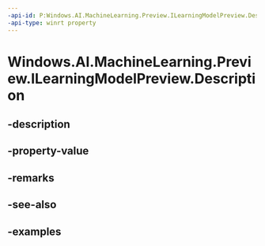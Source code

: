 ```yaml
---
-api-id: P:Windows.AI.MachineLearning.Preview.ILearningModelPreview.Description
-api-type: winrt property
---
```


<!-- Property syntax.
public ILearningModelDescriptionPreview Description { get; }
-->

# Windows.AI.MachineLearning.Preview.ILearningModelPreview.Description

## -description

## -property-value

## -remarks

## -see-also

## -examples

